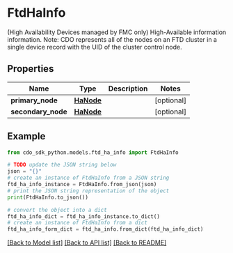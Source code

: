 # FtdHaInfo

(High Availability Devices managed by FMC only) High-Available information information. Note: CDO represents all of the nodes on an FTD cluster in a single device record with the UID of the cluster control node.

## Properties

Name | Type | Description | Notes
------------ | ------------- | ------------- | -------------
**primary_node** | [**HaNode**](HaNode.md) |  | [optional] 
**secondary_node** | [**HaNode**](HaNode.md) |  | [optional] 

## Example

```python
from cdo_sdk_python.models.ftd_ha_info import FtdHaInfo

# TODO update the JSON string below
json = "{}"
# create an instance of FtdHaInfo from a JSON string
ftd_ha_info_instance = FtdHaInfo.from_json(json)
# print the JSON string representation of the object
print(FtdHaInfo.to_json())

# convert the object into a dict
ftd_ha_info_dict = ftd_ha_info_instance.to_dict()
# create an instance of FtdHaInfo from a dict
ftd_ha_info_form_dict = ftd_ha_info.from_dict(ftd_ha_info_dict)
```
[[Back to Model list]](../README.md#documentation-for-models) [[Back to API list]](../README.md#documentation-for-api-endpoints) [[Back to README]](../README.md)


